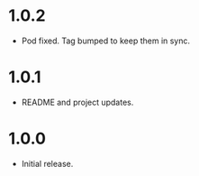 # 1.0.2

* Pod fixed. Tag bumped to keep them in sync.

# 1.0.1

* README and project updates.

# 1.0.0

* Initial release.
